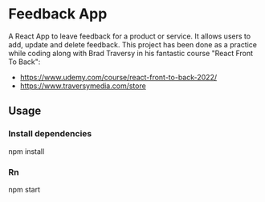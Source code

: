 # Feedback App

A React App to leave feedback for a product or service. It allows users to add, update and delete feedback.
This project has been done as a practice while coding along with Brad Traversy in his fantastic course "React Front To Back":
- https://www.udemy.com/course/react-front-to-back-2022/
- https://www.traversymedia.com/store


## Usage

### Install dependencies

npm install

### Rn

npm start
